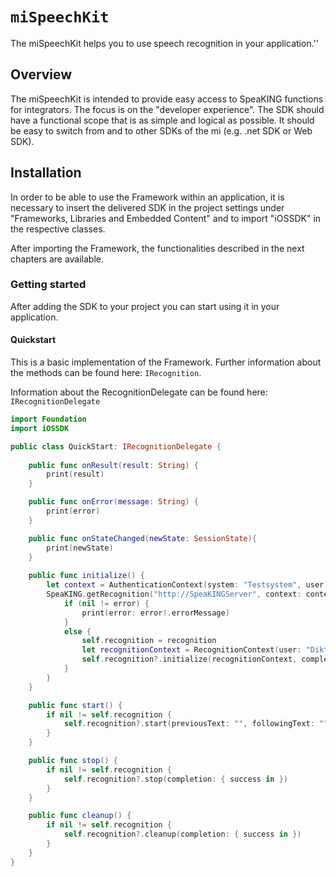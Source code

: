 # ``miSpeechKit``

The miSpeechKit helps you to use speech recognition in your application.''


## Overview

The miSpeechKit is intended to provide easy access to SpeaKING functions for integrators. The focus is on the "developer experience". The SDK should have a functional scope that is as simple and logical as possible. It should be easy to switch from and to other SDKs of the mi (e.g. .net SDK or Web SDK).

## Installation

In order to be able to use the Framework within an application, it is necessary to insert the delivered SDK in the project settings under "Frameworks, Libraries and Embedded Content" and to import "iOSSDK" in the respective classes.

After importing the Framework, the functionalities described in the next chapters are available.

### Getting started

After adding the SDK to your project you can start using it in your application.

#### Quickstart

This is a basic implementation of the Framework. Further information about the methods can be found here: ``IRecognition``.

Information about the RecognitionDelegate can be found here: ``IRecognitionDelegate``

``` swift
import Foundation
import iOSSDK

public class QuickStart: IRecognitionDelegate {
    
    public func onResult(result: String) {
        print(result)
    }

    public func onError(message: String) {
        print(error)
    }

    public func onStateChanged(newState: SessionState){
        print(newState)
    }
        
    public func initialize() {
        let context = AuthenticationContext(system: "Testsystem", user: "Diktierer", password: "")
        SpeaKING.getRecognition("http://SpeaKINGServer", context: context, delegate: self) { recognition, error in
            if (nil != error) {
                print(error: error!.errorMessage)
            }
            else {
                self.recognition = recognition
                let recognitionContext = RecognitionContext(user: "Diktierer", vocabulary: "Beispielwortschatz")
                self.recognition?.initialize(recognitionContext, completion: { _ in })
            }
        }
    }

    public func start() {
        if nil != self.recognition {
            self.recognition?.start(previousText: "", followingText: "", completion: { success in })
        }
    }

    public func stop() {
        if nil != self.recognition {
            self.recognition?.stop(completion: { success in })
        }
    }

    public func cleanup() {
        if nil != self.recognition {
            self.recognition?.cleanup(completion: { success in })
        }
    }
}    
```

